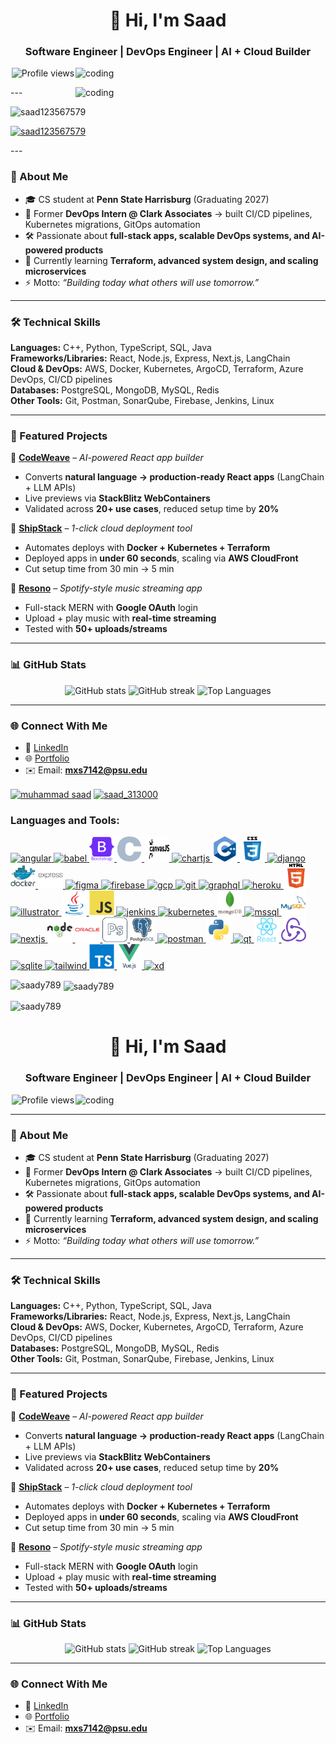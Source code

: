 <h1 align="center">👋 Hi, I'm Saad</h1>
<h3 align="center">Software Engineer | DevOps Engineer | AI + Cloud Builder</h3>
<img alt="coding" align="right" width="400" src="https://cdn.dribble.com/users/1162077/screenshots/3848914/programmer.gif"  />

<p align="center">
  <img src="https://komarev.com/ghpvc/?username=saady789&label=Profile%20views&color=0e75b6&style=flat" alt="Profile views" />
</p>
---
<img alt="coding" align="right" width="400" src="https://cdn.dribble.com/users/1162077/screenshots/3848914/programmer.gif"  />
<p align="left"> <img src="https://komarev.com/ghpvc/?username=Saad123567579&label=Profile%20views&color=0e75b6&style=flat" alt="saad123567579" /> </p>

<p align="left"> <a href="https://github.com/ryo-ma/github-profile-trophy"><img src="https://github-profile-trophy.vercel.app/?username=saad123567579" alt="saad123567579" /></a> </p>
---

### 🚀 About Me
- 🎓 CS student at **Penn State Harrisburg** (Graduating 2027)  
- 💼 Former **DevOps Intern @ Clark Associates** → built CI/CD pipelines, Kubernetes migrations, GitOps automation  
- 🛠️ Passionate about **full-stack apps, scalable DevOps systems, and AI-powered products**  
- 🌱 Currently learning **Terraform, advanced system design, and scaling microservices**  
- ⚡ Motto: *“Building today what others will use tomorrow.”*  

---

### 🛠️ Technical Skills
**Languages:** C++, Python, TypeScript, SQL, Java  
**Frameworks/Libraries:** React, Node.js, Express, Next.js, LangChain  
**Cloud & DevOps:** AWS, Docker, Kubernetes, ArgoCD, Terraform, Azure DevOps, CI/CD pipelines  
**Databases:** PostgreSQL, MongoDB, MySQL, Redis  
**Other Tools:** Git, Postman, SonarQube, Firebase, Jenkins, Linux  

---

### 📌 Featured Projects

🔹 **[CodeWeave](https://codeweave.saady.dev)** – *AI-powered React app builder*  
- Converts **natural language → production-ready React apps** (LangChain + LLM APIs)  
- Live previews via **StackBlitz WebContainers**  
- Validated across **20+ use cases**, reduced setup time by **20%**  

🔹 **[ShipStack](https://shipstack.saady.dev)** – *1-click cloud deployment tool*  
- Automates deploys with **Docker + Kubernetes + Terraform**  
- Deployed apps in **under 60 seconds**, scaling via **AWS CloudFront**  
- Cut setup time from 30 min → 5 min  

🔹 **[Resono](https://resono.saady.dev)** – *Spotify-style music streaming app*  
- Full-stack MERN with **Google OAuth** login  
- Upload + play music with **real-time streaming**  
- Tested with **50+ uploads/streams**  

---

### 📊 GitHub Stats
<p align="center">
  <img src="https://github-readme-stats.vercel.app/api?username=saady789&show_icons=true&theme=tokyonight" alt="GitHub stats" />
  <img src="https://github-readme-streak-stats.herokuapp.com/?user=saady789&theme=tokyonight" alt="GitHub streak" />
  <img src="https://github-readme-stats.vercel.app/api/top-langs?username=saady789&layout=compact&theme=tokyonight" alt="Top Languages" />
</p>

---

### 🌐 Connect With Me
- 💼 [LinkedIn](https://www.linkedin.com/in/muhammad-saad-7b6134260/)  
- 🌐 [Portfolio](https://saady.dev)  
- ✉️ Email: **mxs7142@psu.edu**  

<p align="left">
<a href="https://fb.com/muhammad saad" target="blank"><img align="center" src="https://raw.githubusercontent.com/rahuldkjain/github-profile-readme-generator/master/src/images/icons/Social/facebook.svg" alt="muhammad saad" height="30" width="40" /></a>
<a href="https://instagram.com/saad_313000" target="blank"><img align="center" src="https://raw.githubusercontent.com/rahuldkjain/github-profile-readme-generator/master/src/images/icons/Social/instagram.svg" alt="saad_313000" height="30" width="40" /></a>
</p>

<h3 align="left">Languages and Tools:</h3>
<p align="left"> <a href="https://angular.io" target="_blank" rel="noreferrer"> <img src="https://angular.io/assets/images/logos/angular/angular.svg" alt="angular" width="40" height="40"/> </a> <a href="https://babeljs.io/" target="_blank" rel="noreferrer"> <img src="https://www.vectorlogo.zone/logos/babeljs/babeljs-icon.svg" alt="babel" width="40" height="40"/> </a> <a href="https://getbootstrap.com" target="_blank" rel="noreferrer"> <img src="https://raw.githubusercontent.com/devicons/devicon/master/icons/bootstrap/bootstrap-plain-wordmark.svg" alt="bootstrap" width="40" height="40"/> </a> <a href="https://www.cprogramming.com/" target="_blank" rel="noreferrer"> <img src="https://raw.githubusercontent.com/devicons/devicon/master/icons/c/c-original.svg" alt="c" width="40" height="40"/> </a> <a href="https://canvasjs.com" target="_blank" rel="noreferrer"> <img src="https://raw.githubusercontent.com/Hardik0307/Hardik0307/master/assets/canvasjs-charts.svg" alt="canvasjs" width="40" height="40"/> </a> <a href="https://www.chartjs.org" target="_blank" rel="noreferrer"> <img src="https://www.chartjs.org/media/logo-title.svg" alt="chartjs" width="40" height="40"/> </a> <a href="https://www.w3schools.com/cpp/" target="_blank" rel="noreferrer"> <img src="https://raw.githubusercontent.com/devicons/devicon/master/icons/cplusplus/cplusplus-original.svg" alt="cplusplus" width="40" height="40"/> </a> <a href="https://www.w3schools.com/css/" target="_blank" rel="noreferrer"> <img src="https://raw.githubusercontent.com/devicons/devicon/master/icons/css3/css3-original-wordmark.svg" alt="css3" width="40" height="40"/> </a> <a href="https://www.djangoproject.com/" target="_blank" rel="noreferrer"> <img src="https://cdn.worldvectorlogo.com/logos/django.svg" alt="django" width="40" height="40"/> </a> <a href="https://www.docker.com/" target="_blank" rel="noreferrer"> <img src="https://raw.githubusercontent.com/devicons/devicon/master/icons/docker/docker-original-wordmark.svg" alt="docker" width="40" height="40"/> </a> <a href="https://expressjs.com" target="_blank" rel="noreferrer"> <img src="https://raw.githubusercontent.com/devicons/devicon/master/icons/express/express-original-wordmark.svg" alt="express" width="40" height="40"/> </a> <a href="https://www.figma.com/" target="_blank" rel="noreferrer"> <img src="https://www.vectorlogo.zone/logos/figma/figma-icon.svg" alt="figma" width="40" height="40"/> </a> <a href="https://firebase.google.com/" target="_blank" rel="noreferrer"> <img src="https://www.vectorlogo.zone/logos/firebase/firebase-icon.svg" alt="firebase" width="40" height="40"/> </a> <a href="https://cloud.google.com" target="_blank" rel="noreferrer"> <img src="https://www.vectorlogo.zone/logos/google_cloud/google_cloud-icon.svg" alt="gcp" width="40" height="40"/> </a> <a href="https://git-scm.com/" target="_blank" rel="noreferrer"> <img src="https://www.vectorlogo.zone/logos/git-scm/git-scm-icon.svg" alt="git" width="40" height="40"/> </a> <a href="https://graphql.org" target="_blank" rel="noreferrer"> <img src="https://www.vectorlogo.zone/logos/graphql/graphql-icon.svg" alt="graphql" width="40" height="40"/> </a> <a href="https://heroku.com" target="_blank" rel="noreferrer"> <img src="https://www.vectorlogo.zone/logos/heroku/heroku-icon.svg" alt="heroku" width="40" height="40"/> </a> <a href="https://www.w3.org/html/" target="_blank" rel="noreferrer"> <img src="https://raw.githubusercontent.com/devicons/devicon/master/icons/html5/html5-original-wordmark.svg" alt="html5" width="40" height="40"/> </a> <a href="https://www.adobe.com/in/products/illustrator.html" target="_blank" rel="noreferrer"> <img src="https://www.vectorlogo.zone/logos/adobe_illustrator/adobe_illustrator-icon.svg" alt="illustrator" width="40" height="40"/> </a> <a href="https://www.java.com" target="_blank" rel="noreferrer"> <img src="https://raw.githubusercontent.com/devicons/devicon/master/icons/java/java-original.svg" alt="java" width="40" height="40"/> </a> <a href="https://developer.mozilla.org/en-US/docs/Web/JavaScript" target="_blank" rel="noreferrer"> <img src="https://raw.githubusercontent.com/devicons/devicon/master/icons/javascript/javascript-original.svg" alt="javascript" width="40" height="40"/> </a> <a href="https://www.jenkins.io" target="_blank" rel="noreferrer"> <img src="https://www.vectorlogo.zone/logos/jenkins/jenkins-icon.svg" alt="jenkins" width="40" height="40"/> </a> <a href="https://kubernetes.io" target="_blank" rel="noreferrer"> <img src="https://www.vectorlogo.zone/logos/kubernetes/kubernetes-icon.svg" alt="kubernetes" width="40" height="40"/> </a> <a href="https://www.mongodb.com/" target="_blank" rel="noreferrer"> <img src="https://raw.githubusercontent.com/devicons/devicon/master/icons/mongodb/mongodb-original-wordmark.svg" alt="mongodb" width="40" height="40"/> </a> <a href="https://www.microsoft.com/en-us/sql-server" target="_blank" rel="noreferrer"> <img src="https://www.svgrepo.com/show/303229/microsoft-sql-server-logo.svg" alt="mssql" width="40" height="40"/> </a> <a href="https://www.mysql.com/" target="_blank" rel="noreferrer"> <img src="https://raw.githubusercontent.com/devicons/devicon/master/icons/mysql/mysql-original-wordmark.svg" alt="mysql" width="40" height="40"/> </a> <a href="https://nextjs.org/" target="_blank" rel="noreferrer"> <img src="https://cdn.worldvectorlogo.com/logos/nextjs-2.svg" alt="nextjs" width="40" height="40"/> </a> <a href="https://nodejs.org" target="_blank" rel="noreferrer"> <img src="https://raw.githubusercontent.com/devicons/devicon/master/icons/nodejs/nodejs-original-wordmark.svg" alt="nodejs" width="40" height="40"/> </a> <a href="https://www.oracle.com/" target="_blank" rel="noreferrer"> <img src="https://raw.githubusercontent.com/devicons/devicon/master/icons/oracle/oracle-original.svg" alt="oracle" width="40" height="40"/> </a> <a href="https://www.photoshop.com/en" target="_blank" rel="noreferrer"> <img src="https://raw.githubusercontent.com/devicons/devicon/master/icons/photoshop/photoshop-line.svg" alt="photoshop" width="40" height="40"/> </a> <a href="https://www.postgresql.org" target="_blank" rel="noreferrer"> <img src="https://raw.githubusercontent.com/devicons/devicon/master/icons/postgresql/postgresql-original-wordmark.svg" alt="postgresql" width="40" height="40"/> </a> <a href="https://postman.com" target="_blank" rel="noreferrer"> <img src="https://www.vectorlogo.zone/logos/getpostman/getpostman-icon.svg" alt="postman" width="40" height="40"/> </a> <a href="https://www.python.org" target="_blank" rel="noreferrer"> <img src="https://raw.githubusercontent.com/devicons/devicon/master/icons/python/python-original.svg" alt="python" width="40" height="40"/> </a> <a href="https://www.qt.io/" target="_blank" rel="noreferrer"> <img src="https://upload.wikimedia.org/wikipedia/commons/0/0b/Qt_logo_2016.svg" alt="qt" width="40" height="40"/> </a> <a href="https://reactjs.org/" target="_blank" rel="noreferrer"> <img src="https://raw.githubusercontent.com/devicons/devicon/master/icons/react/react-original-wordmark.svg" alt="react" width="40" height="40"/> </a> <a href="https://redux.js.org" target="_blank" rel="noreferrer"> <img src="https://raw.githubusercontent.com/devicons/devicon/master/icons/redux/redux-original.svg" alt="redux" width="40" height="40"/> </a> <a href="https://www.sqlite.org/" target="_blank" rel="noreferrer"> <img src="https://www.vectorlogo.zone/logos/sqlite/sqlite-icon.svg" alt="sqlite" width="40" height="40"/> </a> <a href="https://tailwindcss.com/" target="_blank" rel="noreferrer"> <img src="https://www.vectorlogo.zone/logos/tailwindcss/tailwindcss-icon.svg" alt="tailwind" width="40" height="40"/> </a> <a href="https://www.typescriptlang.org/" target="_blank" rel="noreferrer"> <img src="https://raw.githubusercontent.com/devicons/devicon/master/icons/typescript/typescript-original.svg" alt="typescript" width="40" height="40"/> </a> <a href="https://vuejs.org/" target="_blank" rel="noreferrer"> <img src="https://raw.githubusercontent.com/devicons/devicon/master/icons/vuejs/vuejs-original-wordmark.svg" alt="vuejs" width="40" height="40"/> </a> <a href="https://www.adobe.com/products/xd.html" target="_blank" rel="noreferrer"> <img src="https://cdn.worldvectorlogo.com/logos/adobe-xd.svg" alt="xd" width="40" height="40"/> </a> </p>

<p><img align="left" src="https://github-readme-stats.vercel.app/api/top-langs?username=saady789&show_icons=true&locale=en&layout=compact" alt="saady789" /></p>

<p>&nbsp;<img align="center" src="https://github-readme-stats.vercel.app/api?username=saady789&show_icons=true&locale=en" alt="saady789" /></p>

<p><img align="center" src="https://github-readme-streak-stats.herokuapp.com/?user=saady789&" alt="saady789" /></p>







<h1 align="center">👋 Hi, I'm Saad</h1>
<h3 align="center">Software Engineer | DevOps Engineer | AI + Cloud Builder</h3>
<img alt="coding" align="right" width="400" src="https://cdn.dribble.com/users/1162077/screenshots/3848914/programmer.gif"  />

<p align="center">
  <img src="https://komarev.com/ghpvc/?username=saady789&label=Profile%20views&color=0e75b6&style=flat" alt="Profile views" />
</p>

---

### 🚀 About Me
- 🎓 CS student at **Penn State Harrisburg** (Graduating 2027)  
- 💼 Former **DevOps Intern @ Clark Associates** → built CI/CD pipelines, Kubernetes migrations, GitOps automation  
- 🛠️ Passionate about **full-stack apps, scalable DevOps systems, and AI-powered products**  
- 🌱 Currently learning **Terraform, advanced system design, and scaling microservices**  
- ⚡ Motto: *“Building today what others will use tomorrow.”*  

---

### 🛠️ Technical Skills
**Languages:** C++, Python, TypeScript, SQL, Java  
**Frameworks/Libraries:** React, Node.js, Express, Next.js, LangChain  
**Cloud & DevOps:** AWS, Docker, Kubernetes, ArgoCD, Terraform, Azure DevOps, CI/CD pipelines  
**Databases:** PostgreSQL, MongoDB, MySQL, Redis  
**Other Tools:** Git, Postman, SonarQube, Firebase, Jenkins, Linux  

---

### 📌 Featured Projects

🔹 **[CodeWeave](https://codeweave.saady.dev)** – *AI-powered React app builder*  
- Converts **natural language → production-ready React apps** (LangChain + LLM APIs)  
- Live previews via **StackBlitz WebContainers**  
- Validated across **20+ use cases**, reduced setup time by **20%**  

🔹 **[ShipStack](https://shipstack.saady.dev)** – *1-click cloud deployment tool*  
- Automates deploys with **Docker + Kubernetes + Terraform**  
- Deployed apps in **under 60 seconds**, scaling via **AWS CloudFront**  
- Cut setup time from 30 min → 5 min  

🔹 **[Resono](https://resono.saady.dev)** – *Spotify-style music streaming app*  
- Full-stack MERN with **Google OAuth** login  
- Upload + play music with **real-time streaming**  
- Tested with **50+ uploads/streams**  

---

### 📊 GitHub Stats
<p align="center">
  <img src="https://github-readme-stats.vercel.app/api?username=saady789&show_icons=true&theme=tokyonight" alt="GitHub stats" />
  <img src="https://github-readme-streak-stats.herokuapp.com/?user=saady789&theme=tokyonight" alt="GitHub streak" />
  <img src="https://github-readme-stats.vercel.app/api/top-langs?username=saady789&layout=compact&theme=tokyonight" alt="Top Languages" />
</p>

---

### 🌐 Connect With Me
- 💼 [LinkedIn](https://www.linkedin.com/in/muhammad-saad-7b6134260/)  
- 🌐 [Portfolio](https://saady.dev)  
- ✉️ Email: **mxs7142@psu.edu**  

 



